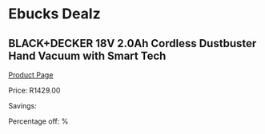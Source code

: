 
# Ebucks Dealz
## BLACK+DECKER 18V 2.0Ah Cordless Dustbuster Hand Vacuum with Smart Tech
[Product Page](https://www.ebucks.com/web/shop/productSelected.do?prodId=1010941965&catId=998409624)

Price: R1429.00

Savings: 

Percentage off: %
	